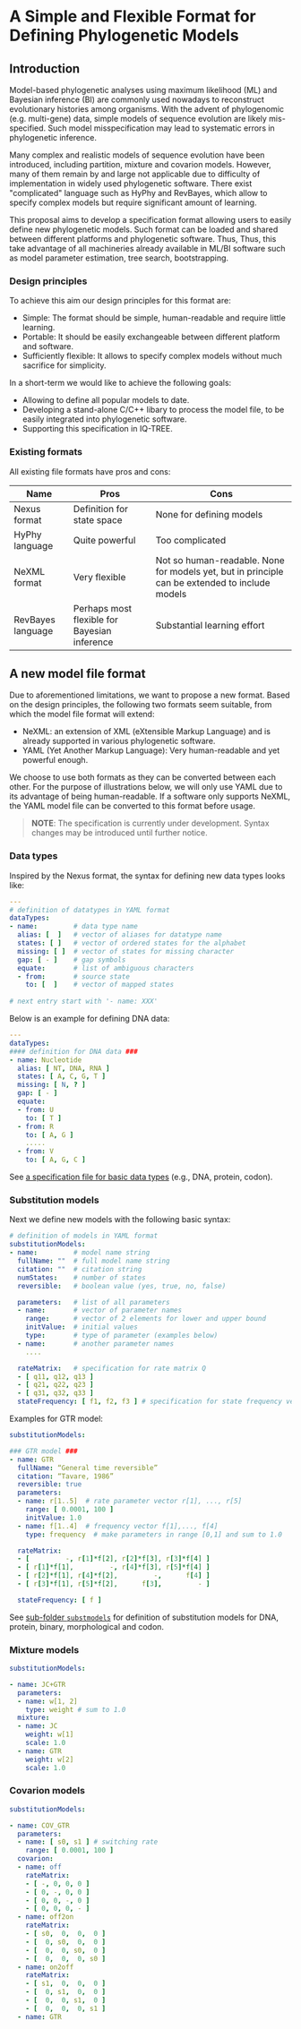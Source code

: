 A Simple and Flexible Format for Defining Phylogenetic Models
================================================================

Introduction
------------


Model-based phylogenetic analyses using maximum likelihood (ML) and Bayesian inference (BI) are commonly used nowadays to reconstruct evolutionary histories among organisms. With the advent of phylogenomic (e.g. multi-gene) data, simple models of sequence evolution are likely mis-specified. Such model misspecification may lead to systematic errors in phylogenetic inference. 

Many complex and realistic models of sequence evolution have been introduced, including partition, mixture and covarion models. However, many of them remain by and large not applicable due to difficulty of implementation in widely used phylogenetic software. There exist "complicated" language such as HyPhy and RevBayes, which allow to specify complex models but require significant amount of learning. 

This proposal aims to develop a specification format allowing users to easily define new phylogenetic models. Such format can be loaded and shared between different platforms and phylogenetic software. Thus, Thus, this take advantage of all machineries already available in ML/BI software such as model parameter estimation, tree search, bootstrapping. 

### Design principles

To achieve this aim our design principles for this format are:

* Simple: The format should be simple, human-readable and require little learning. 
* Portable: It should be easily exchangeable between different platform and software. 
* Sufficiently flexible: It allows to specify complex models without much sacrifice for simplicity. 

In a short-term we would like to achieve the following goals:

* Allowing to define all popular models to date.
* Developing a stand-alone C/C++ libary to process the model file, to be easily integrated into phylogenetic software.
* Supporting this specification in IQ-TREE.

### Existing formats

All existing file formats have pros and cons:

| Name     | Pros             |        Cons |
|----------|---------------------|--------------------------|
| Nexus format | Definition for state space   | None for defining models |
| HyPhy language | Quite powerful | Too complicated |
| NeXML format  | Very flexible | Not so human-readable. None for models yet, but in principle can be extended to include models |
| RevBayes language | Perhaps most flexible for Bayesian inference | Substantial learning effort |


A new model file format
------------------------

Due to aforementioned limitations, we want to propose a new format. Based on the design principles, the following two formats seem suitable, from which the model file format will extend:

* NeXML: an extension of XML (eXtensible Markup Language) and is already supported in various phylogenetic software.
* YAML (Yet Another Markup Language): Very human-readable and yet powerful enough.

We choose to use both formats as they can be converted between each other. For the purpose of illustrations below, we will only use YAML due to its advantage of being human-readable. If a software only supports NeXML, the YAML model file can be converted to this format before usage.

> **NOTE**: The specification is currently under development. Syntax changes may be introduced until further notice.


### Data types

Inspired by the Nexus format, the syntax for defining new data types looks like:

```yaml
---
# definition of datatypes in YAML format
dataTypes:
- name:         # data type name
  alias: [  ]   # vector of aliases for datatype name
  states: [ ]   # vector of ordered states for the alphabet
  missing: [ ]  # vector of states for missing character
  gap: [ - ]    # gap symbols
  equate:       # list of ambiguous characters
  - from:       # source state
    to: [  ]    # vector of mapped states
        
# next entry start with '- name: XXX'
```

Below is an example for defining DNA data:

```yaml
---
dataTypes:
#### definition for DNA data ###
- name: Nucleotide
  alias: [ NT, DNA, RNA ]
  states: [ A, C, G, T ]
  missing: [ N, ? ]
  gap: [ - ]
  equate:
  - from: U
    to: [ T ]
  - from: R
    to: [ A, G ]
    .....
  - from: V
    to: [ A, G, C ]
```

See [a specification file for basic data types](datatypes/basicdata.yml) (e.g., DNA, protein, codon).

### Substitution models

Next we define new models with the following basic syntax:

```yaml
# definition of models in YAML format
substitutionModels:
- name:         # model name string
  fullName: ""  # full model name string
  citation: ""  # citation string
  numStates:    # number of states
  reversible:   # boolean value (yes, true, no, false)

  parameters:   # list of all parameters
  - name:       # vector of parameter names
    range:      # vector of 2 elements for lower and upper bound
    initValue:  # initial values
    type:       # type of parameter (examples below)
  - name:       # another parameter names
    ....

  rateMatrix:   # specification for rate matrix Q
  - [ q11, q12, q13 ]
  - [ q21, q22, q23 ]
  - [ q31, q32, q33 ]
  stateFrequency: [ f1, f2, f3 ] # specification for state frequency vector
```

Examples for GTR model:

```yaml
substitutionModels:

### GTR model ###
- name: GTR
  fullName: “General time reversible”
  citation: “Tavare, 1986”
  reversible: true
  parameters:
  - name: r[1..5]  # rate parameter vector r[1], ..., r[5]
    range: [ 0.0001, 100 ]
    initValue: 1.0
  - name: f[1..4]  # frequency vector f[1],..., f[4]
    type: frequency  # make parameters in range [0,1] and sum to 1.0

  rateMatrix:
  - [         -, r[1]*f[2], r[2]*f[3], r[3]*f[4] ]
  - [ r[1]*f[1],         -, r[4]*f[3], r[5]*f[4] ]
  - [ r[2]*f[1], r[4]*f[2],         -,      f[4] ]
  - [ r[3]*f[1], r[5]*f[2],      f[3],         - ]

  stateFrequency: [ f ]
```

See [sub-folder `substmodels`](substmodels) for definition of substitution models for DNA, protein, binary, morphological and codon.

### Mixture models

```yaml
substitutionModels:

- name: JC+GTR
  parameters:
  - name: w[1, 2]
    type: weight # sum to 1.0
  mixture:
  - name: JC
    weight: w[1]
    scale: 1.0
  - name: GTR
    weight: w[2]
    scale: 1.0
```

### Covarion models

```yaml
substitutionModels:

- name: COV_GTR
  parameters:
  - name: [ s0, s1 ] # switching rate
    range: [ 0.0001, 100 ]
  covarion:
  - name: off
    rateMatrix:
    - [ -, 0, 0, 0 ]
    - [ 0, -, 0, 0 ]
    - [ 0, 0, -, 0 ]
    - [ 0, 0, 0, - ]
  - name: off2on
    rateMatrix:
    - [ s0,  0,  0,  0 ]
    - [  0, s0,  0,  0 ]
    - [  0,  0, s0,  0 ]
    - [  0,  0,  0, s0 ]
  - name: on2off
    rateMatrix:
    - [ s1,  0,  0,  0 ]
    - [  0, s1,  0,  0 ]
    - [  0,  0, s1,  0 ]
    - [  0,  0,  0, s1 ]
  - name: GTR
```
